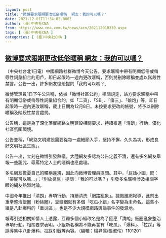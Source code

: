```yaml
---
layout: post
title: "微博要求限期更改低俗暱稱  網友：我的可以嗎？"
date: 2021-12-01T11:34:02.000Z
author: (臺)中央社CNA
from: https://www.cna.com.tw/news/acn/202112010339.aspx
tags: [ (臺)中央社CNA ]
categories: [ (臺)中央社CNA ]
---
```

<!--1638358442000-->
[微博要求限期更改低俗暱稱  網友：我的可以嗎？](https://www.cna.com.tw/news/acn/202112010339.aspx)
------

<div>
<div></div><div><p>（中央社台北1日電）中國網路社群微博今天公告，要求暱稱中帶有明顯低俗或侮辱性詞彙組合的用戶，即日起限時一週內更改暱稱，否則將刪除暱稱並處以階段性禁言。公告一出，許多網友惶恐提問「我的可以嗎？」</p><p>微博管理員1日下午公告稱，依據「微博社區公約」相關規定，站方要求暱稱中帶有明顯低俗或侮辱性詞彙組合的，如「二貨」、「SB」、「癟三」、「娘炮」等，即日起限時一週內更改暱稱，截止日期為12月8日。未按要求更改的帳號，將予以刪除暱稱及階段性禁言處罰。</p><p>公告稱，這是為了深化落實網路文明建設相關要求，持續推進「清朗」行動，優化社區氛圍環境。</p><p>公告並稱，「網路文明建設需要從每一處細節入手，堅持不懈、久久為功，形成良好文明社區生態」。</p><p>公告一出，立刻在微博引發熱議。大陸網友多認為公告定義不清，還有多名網友舉報一些詛咒、辱罵特定人士的暱稱也應處理。</p><p>多名網友擔憂自己的暱稱違規，因此向微博管理員提問。其中，「屁話小圖」問：「帶屁可以嗎…」；「別放臭屁」提問：「我的可以嗎？」引發多名暱稱涉及相關字眼的網友熱烈討論。</p><p>中國今年推出「清朗」專項行動，持續清洗「網路亂象」。據鳳凰網報導，此前出重拳整治飯圈（粉絲圈），豆瓣網就有多個「吃瓜小組」名字變為未命名。這些小組是八卦爆料的「重災區」，也是不少大規模網路輿論事件的發源地。</p><p>報導引述相關知情人士透露，豆瓣多個小組改名是為了回應「清朗」飯圈亂象整治專項行動。相關要求表明，小組新名稱將不能再含有「吃瓜」、「爆料」、「拉踩」等誘導集中八卦爆料、拉踩引戰等內容。（編輯：楊昇儒/張淑伶）1101201</p></div>
</div>
